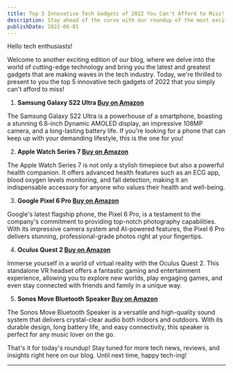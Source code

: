 ```yaml
---
title: Top 5 Innovative Tech Gadgets of 2022 You Can't Afford to Miss!
description: Stay ahead of the curve with our roundup of the most exciting tech gadgets released this year!
publishDate: 2022-06-01
---
```


Hello tech enthusiasts!

Welcome to another exciting edition of our blog, where we delve into the world of cutting-edge technology and bring you the latest and greatest gadgets that are making waves in the tech industry. Today, we're thrilled to present to you the top 5 innovative tech gadgets of 2022 that you simply can't afford to miss!

1. **Samsung Galaxy S22 Ultra [Buy on Amazon](https://amzn.to/3wbqQqJ)**

The Samsung Galaxy S22 Ultra is a powerhouse of a smartphone, boasting a stunning 6.8-inch Dynamic AMOLED display, an impressive 108MP camera, and a long-lasting battery life. If you're looking for a phone that can keep up with your demanding lifestyle, this is the one for you!

2. **Apple Watch Series 7 [Buy on Amazon](https://amzn.to/3oQW3M4)**

The Apple Watch Series 7 is not only a stylish timepiece but also a powerful health companion. It offers advanced health features such as an ECG app, blood oxygen levels monitoring, and fall detection, making it an indispensable accessory for anyone who values their health and well-being.

3. **Google Pixel 6 Pro [Buy on Amazon](https://amzn.to/3q0TqrI)**

Google's latest flagship phone, the Pixel 6 Pro, is a testament to the company's commitment to providing top-notch photography capabilities. With its impressive camera system and AI-powered features, the Pixel 6 Pro delivers stunning, professional-grade photos right at your fingertips.

4. **Oculus Quest 2 [Buy on Amazon](https://amzn.to/3oQXrRd)**

Immerse yourself in a world of virtual reality with the Oculus Quest 2. This standalone VR headset offers a fantastic gaming and entertainment experience, allowing you to explore new worlds, play engaging games, and even stay connected with friends and family in a unique way.

5. **Sonos Move Bluetooth Speaker [Buy on Amazon](https://amzn.to/3t72s6G)**

The Sonos Move Bluetooth Speaker is a versatile and high-quality sound system that delivers crystal-clear audio both indoors and outdoors. With its durable design, long battery life, and easy connectivity, this speaker is perfect for any music lover on the go.

That's it for today's roundup! Stay tuned for more tech news, reviews, and insights right here on our blog. Until next time, happy tech-ing!

---